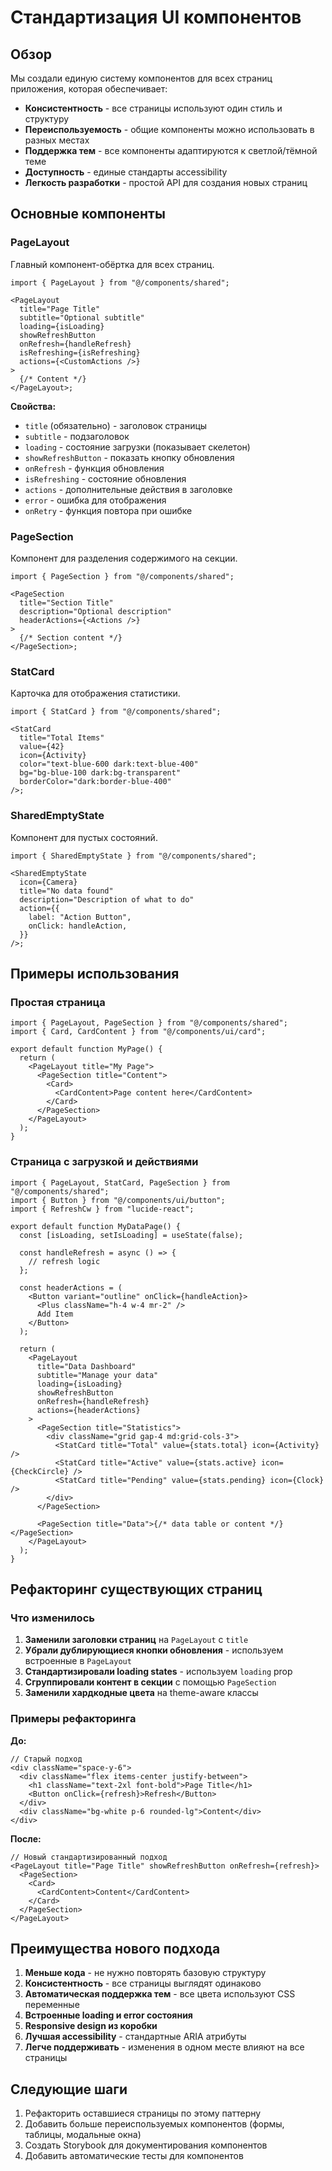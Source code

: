 # Стандартизация UI компонентов

## Обзор

Мы создали единую систему компонентов для всех страниц приложения, которая обеспечивает:

- **Консистентность** - все страницы используют один стиль и структуру
- **Переиспользуемость** - общие компоненты можно использовать в разных местах
- **Поддержка тем** - все компоненты адаптируются к светлой/тёмной теме
- **Доступность** - единые стандарты accessibility
- **Легкость разработки** - простой API для создания новых страниц

## Основные компоненты

### PageLayout

Главный компонент-обёртка для всех страниц.

```tsx
import { PageLayout } from "@/components/shared";

<PageLayout
  title="Page Title"
  subtitle="Optional subtitle"
  loading={isLoading}
  showRefreshButton
  onRefresh={handleRefresh}
  isRefreshing={isRefreshing}
  actions={<CustomActions />}
>
  {/* Content */}
</PageLayout>;
```

**Свойства:**

- `title` (обязательно) - заголовок страницы
- `subtitle` - подзаголовок
- `loading` - состояние загрузки (показывает скелетон)
- `showRefreshButton` - показать кнопку обновления
- `onRefresh` - функция обновления
- `isRefreshing` - состояние обновления
- `actions` - дополнительные действия в заголовке
- `error` - ошибка для отображения
- `onRetry` - функция повтора при ошибке

### PageSection

Компонент для разделения содержимого на секции.

```tsx
import { PageSection } from "@/components/shared";

<PageSection
  title="Section Title"
  description="Optional description"
  headerActions={<Actions />}
>
  {/* Section content */}
</PageSection>;
```

### StatCard

Карточка для отображения статистики.

```tsx
import { StatCard } from "@/components/shared";

<StatCard
  title="Total Items"
  value={42}
  icon={Activity}
  color="text-blue-600 dark:text-blue-400"
  bg="bg-blue-100 dark:bg-transparent"
  borderColor="dark:border-blue-400"
/>;
```

### SharedEmptyState

Компонент для пустых состояний.

```tsx
import { SharedEmptyState } from "@/components/shared";

<SharedEmptyState
  icon={Camera}
  title="No data found"
  description="Description of what to do"
  action={{
    label: "Action Button",
    onClick: handleAction,
  }}
/>;
```

## Примеры использования

### Простая страница

```tsx
import { PageLayout, PageSection } from "@/components/shared";
import { Card, CardContent } from "@/components/ui/card";

export default function MyPage() {
  return (
    <PageLayout title="My Page">
      <PageSection title="Content">
        <Card>
          <CardContent>Page content here</CardContent>
        </Card>
      </PageSection>
    </PageLayout>
  );
}
```

### Страница с загрузкой и действиями

```tsx
import { PageLayout, StatCard, PageSection } from "@/components/shared";
import { Button } from "@/components/ui/button";
import { RefreshCw } from "lucide-react";

export default function MyDataPage() {
  const [isLoading, setIsLoading] = useState(false);

  const handleRefresh = async () => {
    // refresh logic
  };

  const headerActions = (
    <Button variant="outline" onClick={handleAction}>
      <Plus className="h-4 w-4 mr-2" />
      Add Item
    </Button>
  );

  return (
    <PageLayout
      title="Data Dashboard"
      subtitle="Manage your data"
      loading={isLoading}
      showRefreshButton
      onRefresh={handleRefresh}
      actions={headerActions}
    >
      <PageSection title="Statistics">
        <div className="grid gap-4 md:grid-cols-3">
          <StatCard title="Total" value={stats.total} icon={Activity} />
          <StatCard title="Active" value={stats.active} icon={CheckCircle} />
          <StatCard title="Pending" value={stats.pending} icon={Clock} />
        </div>
      </PageSection>

      <PageSection title="Data">{/* data table or content */}</PageSection>
    </PageLayout>
  );
}
```

## Рефакторинг существующих страниц

### Что изменилось

1. **Заменили заголовки страниц** на `PageLayout` с `title`
2. **Убрали дублирующиеся кнопки обновления** - используем встроенные в `PageLayout`
3. **Стандартизировали loading states** - используем `loading` prop
4. **Сгруппировали контент в секции** с помощью `PageSection`
5. **Заменили хардкодные цвета** на theme-aware классы

### Примеры рефакторинга

**До:**

```tsx
// Старый подход
<div className="space-y-6">
  <div className="flex items-center justify-between">
    <h1 className="text-2xl font-bold">Page Title</h1>
    <Button onClick={refresh}>Refresh</Button>
  </div>
  <div className="bg-white p-6 rounded-lg">Content</div>
</div>
```

**После:**

```tsx
// Новый стандартизированный подход
<PageLayout title="Page Title" showRefreshButton onRefresh={refresh}>
  <PageSection>
    <Card>
      <CardContent>Content</CardContent>
    </Card>
  </PageSection>
</PageLayout>
```

## Преимущества нового подхода

1. **Меньше кода** - не нужно повторять базовую структуру
2. **Консистентность** - все страницы выглядят одинаково
3. **Автоматическая поддержка тем** - все цвета используют CSS переменные
4. **Встроенные loading и error состояния**
5. **Responsive design из коробки**
6. **Лучшая accessibility** - стандартные ARIA атрибуты
7. **Легче поддерживать** - изменения в одном месте влияют на все страницы

## Следующие шаги

1. Рефакторить оставшиеся страницы по этому паттерну
2. Добавить больше переиспользуемых компонентов (формы, таблицы, модальные окна)
3. Создать Storybook для документирования компонентов
4. Добавить автоматические тесты для компонентов

